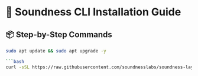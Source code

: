 # 🔧 Soundness CLI Installation Guide

## 📦 Step-by-Step Commands

```bash
sudo apt update && sudo apt upgrade -y

```bash
curl -sSL https://raw.githubusercontent.com/soundnesslabs/soundness-layer/main/soundnessup/install | bash
